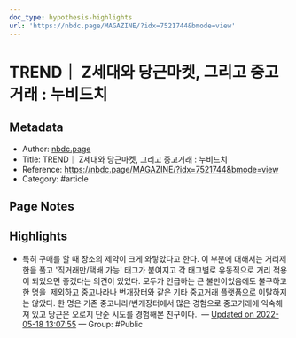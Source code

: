 ```yaml
---
doc_type: hypothesis-highlights
url: 'https://nbdc.page/MAGAZINE/?idx=7521744&bmode=view'
---
```


# TREND｜ Z세대와 당근마켓, 그리고 중고거래 : 누비드치

## Metadata
- Author: [nbdc.page]()
- Title: TREND｜ Z세대와 당근마켓, 그리고 중고거래 : 누비드치
- Reference: https://nbdc.page/MAGAZINE/?idx=7521744&bmode=view
- Category: #article

## Page Notes
## Highlights
- 특히 구매를 할 때 장소의 제약이 크게 와닿았다고 한다. 이 부분에 대해서는 거리제한을 풀고 '직거래만/택배 가능' 태그가 붙여지고 각 태그별로 유동적으로 거리 적용이 되었으면 좋겠다는 의견이 있었다. 모두가 언급하는 큰 불만이었음에도 불구하고 한 명을  제외하고 중고나라나 번개장터와 같은 기타 중고거래 플랫폼으로 이탈하지는 않았다. 한 명은 기존 중고나라/번개장터에서 많은 경험으로 중고거래에 익숙해져 있고 당근은 오로지 단순 시도를 경험해본 친구이다.  — [Updated on 2022-05-18 13:07:55](https://hyp.is/GHlBbNZgEey-USeNYjRMPA/nbdc.page/MAGAZINE/?idx=7521744&bmode=view) — Group: #Public




